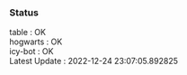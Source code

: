 ### Status


table : OK  
hogwarts : OK  
icy-bot : OK  
Latest Update : 2022-12-24 23:07:05.892825
